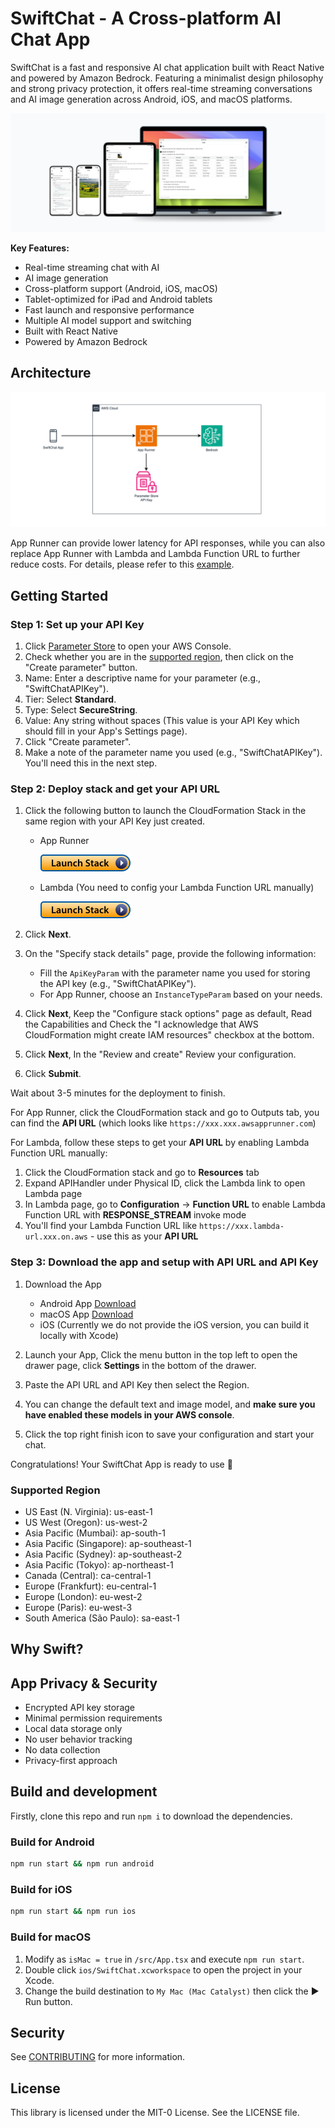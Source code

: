 # SwiftChat - A Cross-platform AI Chat App

SwiftChat is a fast and responsive AI chat application built with React Native and powered by Amazon Bedrock. Featuring
a minimalist design philosophy and strong privacy protection, it offers real-time streaming conversations and AI image
generation across Android, iOS, and macOS platforms.

![](images/promo.png)

**Key Features:**

- Real-time streaming chat with AI
- AI image generation
- Cross-platform support (Android, iOS, macOS)
- Tablet-optimized for iPad and Android tablets
- Fast launch and responsive performance
- Multiple AI model support and switching
- Built with React Native
- Powered by Amazon Bedrock

## Architecture

![](/images/architecture.png)

App Runner can provide lower latency for API responses, while you can also replace App Runner with Lambda and Lambda
Function URL to further reduce costs. For details, please refer to
this [example](https://github.com/awslabs/aws-lambda-web-adapter/tree/main/examples/fastapi-response-streaming).

## Getting Started

### Step 1: Set up your API Key

1. Click [Parameter Store](https://console.aws.amazon.com/systems-manager/parameters/) to open your AWS Console.
2. Check whether you are in the [supported region](#supported-region), then click on the "Create parameter" button.
3. Name: Enter a descriptive name for your parameter (e.g., "SwiftChatAPIKey").
4. Tier: Select **Standard**.
5. Type: Select **SecureString**.
6. Value: Any string without spaces (This value is your API Key which should fill in your App's Settings page).
7. Click "Create parameter".
8. Make a note of the parameter name you used (e.g., "SwiftChatAPIKey"). You'll need this in the next step.

### Step 2: Deploy stack and get your API URL

1. Click the following button to launch the CloudFormation Stack in the same region with your API Key just created.
    - App Runner

      [![Launch Stack](images/launch-stack.png)](https://console.aws.amazon.com/cloudformation/home#/stacks/create/template?stackName=SwiftChatAPI&templateURL=https://aws-gcr-solutions.s3.amazonaws.com/swift-chat/latest/SwiftChatAppRunner.template)

    - Lambda (You need to config your Lambda Function URL manually)

      [![Launch Stack](images/launch-stack.png)](https://console.aws.amazon.com/cloudformation/home#/stacks/create/template?stackName=SwiftChatAPI&templateURL=https://aws-gcr-solutions.s3.amazonaws.com/swift-chat/latest/SwiftChatLambda.template)

2. Click **Next**.
3. On the "Specify stack details" page, provide the following information:
    - Fill the `ApiKeyParam` with the parameter name you used for storing the API key (e.g., "SwiftChatAPIKey").
    - For App Runner, choose an `InstanceTypeParam` based on your needs.
4. Click **Next**, Keep the "Configure stack options" page as default, Read the Capabilities and Check the "I
   acknowledge that AWS CloudFormation might create IAM resources" checkbox at the bottom.
5. Click **Next**, In the "Review and create" Review your configuration.
6. Click **Submit**.

Wait about 3-5 minutes for the deployment to finish.

For App Runner, click the CloudFormation stack and go to Outputs tab, you can find the **API URL**
(which looks like `https://xxx.xxx.awsapprunner.com`)

For Lambda, follow these steps to get your **API URL** by enabling Lambda Function URL manually:

1. Click the CloudFormation stack and go to **Resources** tab
2. Expand APIHandler under Physical ID, click the Lambda link to open Lambda page
3. In Lambda page, go to **Configuration** -> **Function URL** to enable Lambda Function URL with **RESPONSE_STREAM**
   invoke mode
4. You'll find your Lambda Function URL like `https://xxx.lambda-url.xxx.on.aws` - use this as your **API URL**

### Step 3: Download the app and setup with API URL and API Key

1. Download the App
    - Android App [Download](https://github.com/aws-samples/swift-chat/releases/download/v1.5.0/SwiftChat.apk)
    - macOS App [Download](https://github.com/aws-samples/swift-chat/releases/download/v1.5.0/SwiftChat.dmg)
    - iOS (Currently we do not provide the iOS version, you can build it locally with Xcode)

2. Launch your App, Click the menu button in the top left to open the drawer page, click **Settings** in the bottom of
   the drawer.
3. Paste the API URL and API Key then select the Region.
4. You can change the default text and image model, and **make sure you have enabled these models in your AWS console**.
5. Click the top right finish icon to save your configuration and start your chat.

Congratulations! Your SwiftChat App is ready to use 🎉

### Supported Region

- US East (N. Virginia): us-east-1
- US West (Oregon): us-west-2
- Asia Pacific (Mumbai): ap-south-1
- Asia Pacific (Singapore): ap-southeast-1
- Asia Pacific (Sydney): ap-southeast-2
- Asia Pacific (Tokyo): ap-northeast-1
- Canada (Central): ca-central-1
- Europe (Frankfurt): eu-central-1
- Europe (London): eu-west-2
- Europe (Paris): eu-west-3
- South America (São Paulo): sa-east-1

## Why Swift?

## App Privacy & Security

- Encrypted API key storage
- Minimal permission requirements
- Local data storage only
- No user behavior tracking
- No data collection
- Privacy-first approach

## Build and development

Firstly, clone this repo and run `npm i` to download the dependencies.

### Build for Android

```bash
npm run start && npm run android
```

### Build for iOS

```bash
npm run start && npm run ios
```

### Build for macOS

1. Modify as `isMac = true` in `/src/App.tsx` and execute `npm run start`.
2. Double click `ios/SwiftChat.xcworkspace` to open the project in your Xcode.
3. Change the build destination to `My Mac (Mac Catalyst)` then click the ▶ Run button.

## Security

See [CONTRIBUTING](CONTRIBUTING.md#security-issue-notifications) for more information.

## License

This library is licensed under the MIT-0 License. See the LICENSE file.

